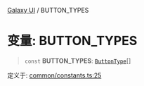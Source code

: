 [Galaxy UI](../index.md) / BUTTON\_TYPES

# 变量: BUTTON\_TYPES

> `const` **BUTTON\_TYPES**: [`ButtonType`](../type-aliases/ButtonType.md)[]

定义于: [common/constants.ts:25](https://github.com/zhengxs2018/galaxy-vue/blob/18351a97cf2fa884bcabac6a998436dfdeb4a603/packages/galaxy-ui/src/common/constants.ts#L25)

